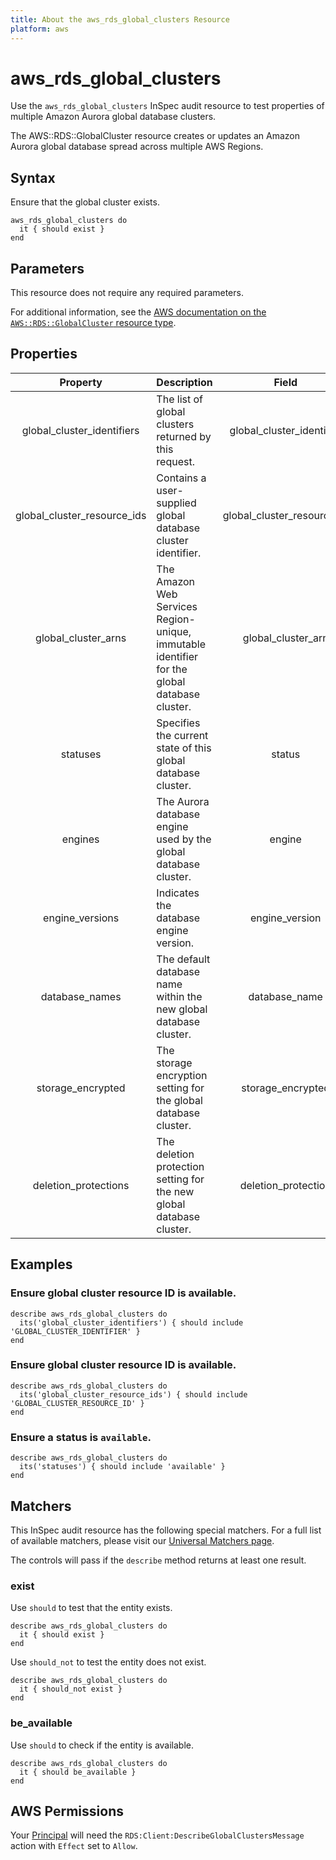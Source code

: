 ```yaml
---
title: About the aws_rds_global_clusters Resource
platform: aws
---
```


# aws_rds_global_clusters

Use the `aws_rds_global_clusters` InSpec audit resource to test properties of multiple Amazon Aurora global database clusters.

The AWS::RDS::GlobalCluster resource creates or updates an Amazon Aurora global database spread across multiple AWS Regions.

## Syntax

Ensure that the global cluster exists.

    aws_rds_global_clusters do
      it { should exist }
    end

## Parameters

This resource does not require any required parameters.

For additional information, see the [AWS documentation on the `AWS::RDS::GlobalCluster` resource type](https://docs.aws.amazon.com/AWSCloudFormation/latest/UserGuide/aws-resource-rds-globalcluster.html).

## Properties

| Property | Description | Field |
| :---: | :--- | :---: |
| global_cluster_identifiers | The list of global clusters returned by this request. | global_cluster_identifier |
| global_cluster_resource_ids | Contains a user-supplied global database cluster identifier. | global_cluster_resource_id |
| global_cluster_arns | The Amazon Web Services Region-unique, immutable identifier for the global database cluster. | global_cluster_arn |
| statuses | Specifies the current state of this global database cluster. | status |
| engines | The Aurora database engine used by the global database cluster. | engine |
| engine_versions | Indicates the database engine version. | engine_version |
| database_names | The default database name within the new global database cluster. | database_name |
| storage_encrypted | The storage encryption setting for the global database cluster. | storage_encrypted |
| deletion_protections | The deletion protection setting for the new global database cluster. | deletion_protection |

## Examples

### Ensure global cluster resource ID is available.

    describe aws_rds_global_clusters do
      its('global_cluster_identifiers') { should include 'GLOBAL_CLUSTER_IDENTIFIER' }
    end

### Ensure global cluster resource ID is available.

    describe aws_rds_global_clusters do
      its('global_cluster_resource_ids') { should include 'GLOBAL_CLUSTER_RESOURCE_ID' }
    end

### Ensure a status is `available`.

    describe aws_rds_global_clusters do
      its('statuses') { should include 'available' }
    end

## Matchers

This InSpec audit resource has the following special matchers. For a full list of available matchers, please visit our [Universal Matchers page](https://www.inspec.io/docs/reference/matchers/).

The controls will pass if the `describe` method returns at least one result.

### exist

Use `should` to test that the entity exists.

    describe aws_rds_global_clusters do
      it { should exist }
    end

Use `should_not` to test the entity does not exist.

    describe aws_rds_global_clusters do
      it { should_not exist }
    end

### be_available

Use `should` to check if the entity is available.

    describe aws_rds_global_clusters do
      it { should be_available }
    end

## AWS Permissions

Your [Principal](https://docs.aws.amazon.com/IAM/latest/UserGuide/intro-structure.html#intro-structure-principal) will need the `RDS:Client:DescribeGlobalClustersMessage` action with `Effect` set to `Allow`.
